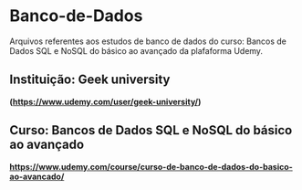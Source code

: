 # Banco-de-Dados

Arquivos referentes aos estudos de banco de dados do curso: 
Bancos de Dados SQL e NoSQL do básico ao avançado da plafaforma Udemy.

## Instituição: Geek university 

**(https://www.udemy.com/user/geek-university/)**

## Curso:  Bancos de Dados SQL e NoSQL do básico ao avançado 


**https://www.udemy.com/course/curso-de-banco-de-dados-do-basico-ao-avancado/**
